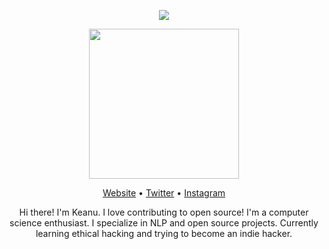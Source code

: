 <p align="center"><img src="https://i.pinimg.com/564x/a2/bb/b1/a2bbb1de09723e10172e4ce84997531c.jpg" /></p>

<p align="center"><img width="240" src="ryuko-blink.gif" /></p>
<p align="center"><a href="https://oatlayers.wordpress.com">Website</a> • <a href="https://twitter.com/@oatlayers">Twitter</a> • <a href="https://www.instagram.com/oatlayers/">Instagram</a></p>

<p align="center">Hi there! I'm Keanu. I love contributing to open source! I'm a computer science enthusiast. I specialize in NLP and open source projects. Currently learning ethical hacking and trying to become an indie hacker.</p>
